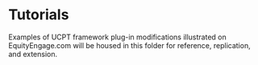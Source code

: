 # Tutorials
Examples of UCPT framework plug-in modifications illustrated on EquityEngage.com will be housed in this folder for reference, replication, and extension.

